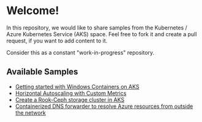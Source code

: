 # Welcome! ##

In this repository, we would like to share samples from the Kubernetes / Azure Kubernetes Service (AKS) space. Feel free to fork it and create a pull request, if you want to add content to it.

Consider this as a constant "work-in-progress" repository.

## Available Samples ##

- [Getting started with Windows Containers on AKS](windows-containers-get-started/README.md)
- [Horizontal Autoscaling with Custom Metrics](hpa-custom-metrics/README.md)
- [Create a Rook-Ceph storage cluster in AKS](rook-ceph/README.md)
- [Containerized DNS forwarder to resolve Azure resources from outside the network](containerized-dns-forwarder/README.md)
